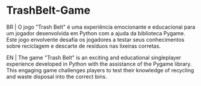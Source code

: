 # TrashBelt-Game
BR | O jogo "Trash Belt" é uma experiência emocionante e educacional para um jogador desenvolvida em Python com a ajuda da biblioteca Pygame. Este jogo envolvente desafia os jogadores a testar seus conhecimentos sobre reciclagem e descarte de resíduos nas lixeiras corretas.

EN | The game "Trash Belt" is an exciting and educational singleplayer experience developed in Python with the assistance of the Pygame library. This engaging game challenges players to test their knowledge of recycling and waste disposal into the correct bins.

